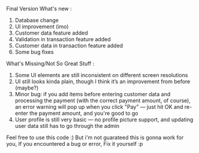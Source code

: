 Final Version
What's new :
1. Database change
2. UI improvement (imo)
3. Customer data feature added
4. Validation in transaction feature added
5. Customer data in transaction feature added
6. Some bug fixes

What's Missing/Not So Great Stuff :
1. Some UI elements are still inconsistent on different screen resolutions
2. UI still looks kinda plain, though I think it’s an improvement from before (maybe?)
3. Minor bug: if you add items before entering customer data and processing the payment (with the correct payment amount, of course), an error warning will pop up when you click "Pay" — just hit OK and re-enter the payment amount, and you're good to go
4. User profile is still very basic — no profile picture support, and updating user data still has to go through the admin

Feel free to use this code :)
But i'm not guarateed this is gonna work for you,
If you encountered a bug or error,
Fix it yourself :p
